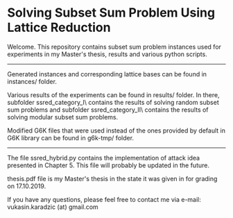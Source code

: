 # Solving Subset Sum Problem Using Lattice Reduction

Welcome. This repository contains subset sum problem instances used for experiments
in my Master's thesis, results and various python scripts.

-----------------------------------------------------------------------------------------------

Generated instances and corresponding lattice bases can be found in instances/ folder.

Various results of the experiments can be found in results/ folder. In there, subfolder ssred\_category\_I\ contains the results of solving random subset sum problems and subfolder ssred\_category\_II\ contains the results of solving modular subset sum problems.

Modified G6K files that were used instead of the ones provided by default in G6K library can be found in g6k-tmp/ folder.

-----------------------------------------------------------------------------------------------

The file ssred\_hybrid.py contains the implementation of attack idea presented in Chapter 5. This file will probably be updated in the future.

thesis.pdf file is my Master's thesis in the state it was given in for grading on 17.10.2019.

If you have any questions, please feel free to contact me via e-mail: vukasin.karadzic (at) gmail.com
